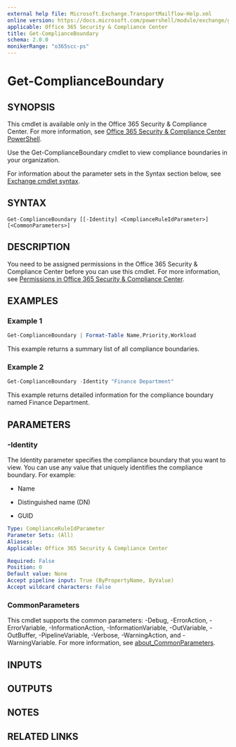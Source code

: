 ```yaml
---
external help file: Microsoft.Exchange.TransportMailflow-Help.xml
online version: https://docs.microsoft.com/powershell/module/exchange/get-complianceboundary
applicable: Office 365 Security & Compliance Center
title: Get-ComplianceBoundary
schema: 2.0.0
monikerRange: "o365scc-ps"
---
```


# Get-ComplianceBoundary

## SYNOPSIS
This cmdlet is available only in the Office 365 Security & Compliance Center. For more information, see [Office 365 Security & Compliance Center PowerShell](https://docs.microsoft.com/powershell/exchange/office-365-scc/office-365-scc-powershell).

Use the Get-ComplianceBoundary cmdlet to view compliance boundaries in your organization.

For information about the parameter sets in the Syntax section below, see [Exchange cmdlet syntax](https://docs.microsoft.com/powershell/exchange/exchange-server/exchange-cmdlet-syntax).

## SYNTAX

```
Get-ComplianceBoundary [[-Identity] <ComplianceRuleIdParameter>] [<CommonParameters>]
```

## DESCRIPTION
You need to be assigned permissions in the Office 365 Security & Compliance Center before you can use this cmdlet. For more information, see [Permissions in Office 365 Security & Compliance Center](https://go.microsoft.com/fwlink/p/?LinkId=511920).

## EXAMPLES

### Example 1
```powershell
Get-ComplianceBoundary | Format-Table Name,Priority,Workload
```

This example returns a summary list of all compliance boundaries.

### Example 2
```powershell
Get-ComplianceBoundary -Identity "Finance Department"
```

This example returns detailed information for the compliance boundary named Finance Department.

## PARAMETERS

### -Identity
The Identity parameter specifies the compliance boundary that you want to view. You can use any value that uniquely identifies the compliance boundary. For example:

- Name

- Distinguished name (DN)

- GUID

```yaml
Type: ComplianceRuleIdParameter
Parameter Sets: (All)
Aliases:
Applicable: Office 365 Security & Compliance Center

Required: False
Position: 0
Default value: None
Accept pipeline input: True (ByPropertyName, ByValue)
Accept wildcard characters: False
```

### CommonParameters
This cmdlet supports the common parameters: -Debug, -ErrorAction, -ErrorVariable, -InformationAction, -InformationVariable, -OutVariable, -OutBuffer, -PipelineVariable, -Verbose, -WarningAction, and -WarningVariable. For more information, see [about_CommonParameters](https://go.microsoft.com/fwlink/p/?LinkID=113216).

## INPUTS

###  

## OUTPUTS

###  

## NOTES

## RELATED LINKS
